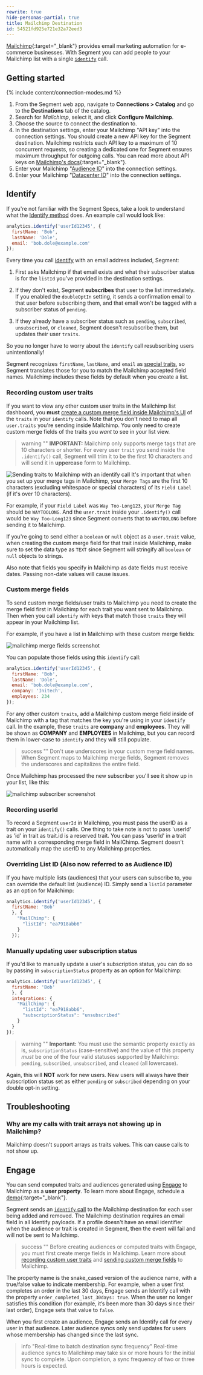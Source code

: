 ```yaml
---
rewrite: true
hide-personas-partial: true
title: Mailchimp Destination
id: 54521fd925e721e32a72eed3
---
```

[Mailchimp](https://mailchimp.com/?utm_source=segmentio&utm_medium=docs&utm_campaign=partners){:target="_blank"} provides email marketing automation for e-commerce businesses. With Segment you can add people to your Mailchimp list with a single [`identify`](/docs/connections/spec/identify/) call.


## Getting started

{% include content/connection-modes.md %}

1. From the Segment web app, navigate to **Connections > Catalog** and go to the **Destinations** tab of the catalog.
2. Search for *Mailchimp*, select it, and click **Configure Mailchimp**.
3. Choose the source to connect the destination to.
4. In the destination settings, enter your Mailchimp "API key" into the connection settings.
   You should create a new API key for the Segment destination. Mailchimp restricts each API key to a maximum of 10 concurrent requests, so creating a dedicated one for Segment ensures maximum throughput for outgoing calls. You can read more about API keys on [Mailchimp's docs](http://kb.mailchimp.com/integrations/api-integrations/about-api-keys){:target="_blank"}.
4. Enter your Mailchimp "[Audience ID](#audience-id)" into the connection settings.
5. Enter your Mailchimp "[Datacenter ID](#datacenter-id)" into the connection settings.

## Identify

If you're not familiar with the Segment Specs, take a look to understand what the [Identify method](/docs/connections/spec/identify/) does. An example call would look like:

```javascript
analytics.identify('userId12345', {
  firstName: 'Bob',
  lastName: 'Dole',
  email: 'bob.dole@example.com'
});
```

Every time you call [identify](/docs/connections/spec/identify/) with an email address included, Segment:

1. First asks Mailchimp if that email exists and what their subscriber status is for the `listId` you've provided in the destination settings.

2. If they don't exist, Segment **subscribes** that user to the list immediately. If you enabled the `doubleOptIn` setting, it sends a confirmation email to that user before subscribing them, and that email won't be tagged with a subscriber status of `pending`.

3. If they already have a subscriber status such as `pending`, `subscribed`, `unsubscribed`, or `cleaned`, Segment doesn't resubscribe them, but updates their user `traits`.

So you no longer have to worry about the `identify` call resubscribing users unintentionally!

Segment recognizes `firstName`, `lastName`, and `email` as [special traits](/docs/connections/spec/identify#traits), so Segment translates those for you to match the Mailchimp accepted field names. Mailchimp includes these fields by default when you create a list.

### Recording custom user traits

If you want to view any other custom user traits in the Mailchimp list dashboard, you **must** [create a custom merge field inside Mailchimp's UI](#custom-merge-fields) of the `traits` in your `identify` calls. Note that you don't need to map all `user.traits` you're sending inside Mailchimp. You only need to create custom merge fields of the traits you *want* to see in your list view.

> warning ""
> **IMPORTANT:** Mailchimp only supports merge tags that are 10 characters or shorter. For every user `trait` you send inside the `.identify()` call, Segment will trim it to be the first 10 characters and will send it in **uppercase** form to Mailchimp.

![Sending traits to Mailchimp with an identify call](images/identify-call.png)
It's important that when you set up your merge tags in Mailchimp, your `Merge Tags` are the first 10 characters (excluding whitespace or special characters) of its `Field Label` (if it's over 10 characters).

For example, if your `Field Label` was `Way Too-Long123`, your `Merge Tag` should be `WAYTOOLONG`. And the `user.trait` inside your `.identify()` call would be `Way Too-Long123` since Segment converts that to `WAYTOOLONG` before sending it to Mailchimp.

If you're going to send either a `boolean` or `null` object as a `user.trait` value, when creating the custom merge field for that trait inside Mailchimp, make sure to set the data type as `TEXT` since Segment will stringify all `boolean` or `null` objects to strings.

Also note that fields you specify in Mailchimp as date fields must receive dates. Passing non-date values will cause issues.

### Custom merge fields

To send custom merge fields/user traits to Mailchimp you need to create the merge field first in Mailchimp for each trait you want sent to Mailchimp. Then when you call `identify` with keys that match those `traits` they will appear in your Mailchimp list.

For example, if you have a list in Mailchimp with these custom merge fields:

![mailchimp merge fields screenshot](images/merge-fields.png)

You can populate those fields using this `identify` call:

```javascript
analytics.identify('userId12345', {
  firstName: 'Bob',
  lastName: 'Dole',
  email: 'bob.dole@example.com',
  company: 'Initech',
  employees: 234
});
```

For any other custom `traits`, add a Mailchimp custom merge field inside of Mailchimp with a tag that matches the key you're using in your `identify` call. In the example, these `traits` are **company** and **employees**. They will be shown as **COMPANY** and **EMPLOYEES** in Mailchimp, but you can record them in lower-case to `identify` and they will still populate.

> success ""
> Don't use underscores in your custom merge field names. When Segment maps to Mailchimp merge fields, Segment removes the underscores and capitalizes the entire field.

Once Mailchimp has processed the new subscriber you'll see it show up in your list, like this:

![mailchimp subscriber screenshot](images/mailchimp-subscriber.png)

### Recording userId

To record a Segment `userId` in Mailchimp, you must pass the userID as a trait on your `identify()` calls. One thing to take note is not to pass 'userId' as 'id' in trait as trait.id is a reserved trait. You can pass 'userId' in a trait name with a corresponding merge field in MailChimp. Segment doesn't automatically map the userID to any Mailchimp properties.

### Overriding List ID (Also now referred to as Audience ID)

If you have multiple lists (audiences) that your users can subscribe to, you can override the default list (audience) ID. Simply send a `listId` parameter as an option for Mailchimp:

```javascript
analytics.identify('userId12345', {
  firstName: 'Bob'
  }, {
    "MailChimp": {
      "listId": "ea7918abb6"
    }
  });
```

### Manually updating user subscription status

If you'd like to manually update a user's subscription status, you can do so by passing in `subscriptionStatus` property as an option for Mailchimp:

```javascript
analytics.identify('userId12345', {
  firstName: 'Bob'
  }, {
  integrations: {
    "MailChimp": {
      "listId": "ea7918abb6",
      "subscriptionStatus": "unsubscribed"
    }
  }
});
```

> warning ""
> **Important:** You must use the semantic property exactly as is, `subscriptionStatus` (case-sensitive) and the value of this property *must* be one of the four valid statuses supported by Mailchimp: `pending`, `subscribed`, `unsubscribed`, and `cleaned` (all lowercase).

Again, this will **NOT** work for new users. New users will always have their subscription status set as either `pending` or `subscribed` depending on your double opt-in setting.

## Troubleshooting

### Why are my calls with trait arrays not showing up in Mailchimp?
Mailchimp doesn't support arrays as traits values. This can cause calls to not show up.

## Engage

You can send computed traits and audiences generated using [Engage](/docs/engage/) to Mailchimp as a **user property**. To learn more about Engage, schedule a [demo](https://segment.com/demo/){:target="_blank"}.

Segment sends an [`identify` call](/docs/connections/spec/identify/) to the Mailchimp destination for each user being added and removed. The Mailchimp destination requires an email field in all Identify payloads. If a profile doesn't have an email identifier when the audience or trait is created in Segment, then the event will fail and will not be sent to Mailchimp. 

> success ""
> Before creating audiences or computed traits with Engage, you must first create merge fields in Mailchimp. Learn more about [recording custom user traits](#recording-custom-user-traits) and [sending custom merge fields](#custom-merge-fields) to Mailchimp.

The property name is the snake_cased version of the audience name, with a true/false value to indicate membership. For example, when a user first completes an order in the last 30 days, Engage sends an Identify call with the property `order_completed_last_30days: true`. When the user no longer satisfies this condition (for example, it’s been more than 30 days since their last order), Engage sets that value to `false`.

When you first create an audience, Engage sends an Identify call for every user in that audience. Later audience syncs only send updates for users whose membership has changed since the last sync.

> info "Real-time to batch destination sync frequency"
> Real-time audience syncs to Mailchimp may take six or more hours for the initial sync to complete. Upon completion, a sync frequency of two or three hours is expected.
